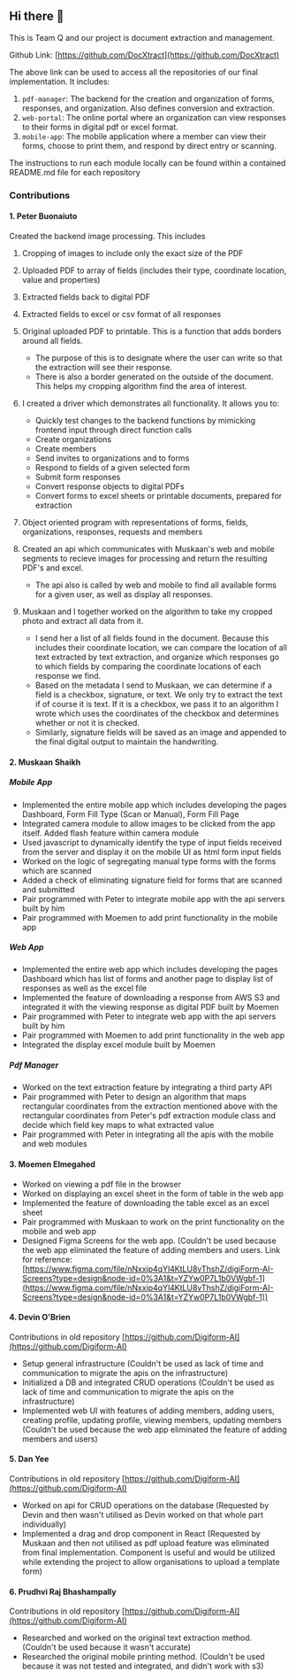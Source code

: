 ## Hi there 👋

This is Team Q and our project is document extraction and management.

Github Link: [https://github.com/DocXtract](https://github.com/DocXtract)

The above link can be used to access all the repositories of our final implementation. It includes:
1. ```pdf-manager```: The backend for the creation and organization of forms, responses, and organization. Also defines conversion and extraction.
2. ```web-portal```: The online portal where an organization can view responses to their forms in digital pdf or excel format.
3. ```mobile-app```: The mobile application where a member can view their forms, choose to print them, and respond by direct entry or scanning.

The instructions to run each module locally can be found within a contained README.md file for each repository


### Contributions
#### 1. Peter Buonaiuto
Created the backend image processing. This includes
  1. Cropping of images to include only the exact size of the PDF
  2. Uploaded PDF to array of fields (includes their type, coordinate location, value and properties)
  3. Extracted fields back to digital PDF
  4. Extracted fields to excel or csv format of all responses
  5. Original uploaded PDF to printable. This is a function that adds borders around all fields. 
      - The purpose of this is to designate where the user can write so that the extraction will see their response. 
      - There is also a border generated on the outside of the document. This helps my cropping algorithm find the area of interest.
  6. I created a driver which demonstrates all functionality. It allows you to:
      - Quickly test changes to the backend functions by mimicking frontend input through direct function calls
      - Create organizations
      - Create members
      - Send invites to organizations and to forms
      - Respond to fields of a given selected form
      - Submit form responses
      - Convert response objects to digital PDFs
      - Convert forms to excel sheets or printable documents, prepared for extraction
  7. Object oriented program with representations of forms, fields, organizations, responses, requests and members
  8. Created an api which communicates with Muskaan's web and mobile segments to recieve images for processing and return the resulting PDF's and excel.
      - The api also is called by web and mobile to find all available forms for a given user, as well as display all responses.

  9. Muskaan and I together worked on the algorithm to take my cropped photo and extract all data from it.
      - I send her a list of all fields found in the document. Because this includes their coordinate location, we can compare the location of all text extracted by text extraction, and organize which responses go to which fields by comparing the coordinate locations of each response we find. 
      - Based on the metadata I send to Muskaan, we can determine if a field is a checkbox, signature, or text. We only try to extract the text if of course it is text. If it is a checkbox, we pass it to an algorithm I wrote which uses the coordinates of the checkbox and determines whether or not it is checked.
      - Similarly, signature fields will be saved as an image and appended to the final digital output to maintain the handwriting.

#### 2. Muskaan Shaikh
##### Mobile App
  - Implemented the entire mobile app which includes developing the pages Dashboard, Form Fill Type (Scan or Manual), Form Fill Page
  - Integrated camera module to allow images to be clicked from the app itself. Added flash feature within camera module
  - Used javascript to dynamically identify the type of input fields received from the server and display it on the mobile UI as html form input fields
  - Worked on the logic of segregating manual type forms with the forms which are scanned
  - Added a check of eliminating signature field for forms that are scanned and submitted
  - Pair programmed with Peter to integrate mobile app with the api servers built by him
  - Pair programmed with Moemen to add print functionality in the mobile app
  
##### Web App
  - Implemented the entire web app which includes developing the pages Dashboard which has list of forms and another page to display list of responses as well as the excel file
  - Implemented the feature of downloading a response from AWS S3 and integrated it with the viewing response as digital PDF built by Moemen
  - Pair programmed with Peter to integrate web app with the api servers built by him
  - Pair programmed with Moemen to add print functionality in the web app
  - Integrated the display excel module built by Moemen

##### Pdf Manager
  - Worked on the text extraction feature by integrating a third party API
  - Pair programmed with Peter to design an algorithm that maps rectangular coordinates from the extraction mentioned above with the rectangular coordinates from Peter's pdf extraction module class and decide which field key maps to what extracted value
  - Pair programmed with Peter in integrating all the apis with the mobile and web modules
 
#### 3. Moemen Elmegahed
  - Worked on viewing a pdf file in the browser
  - Worked on displaying an excel sheet in the form of table in the web app
  - Implemented the feature of downloading the table excel as an excel sheet
  - Pair programmed with Muskaan to work on the print functionality on the mobile and web app
  - Designed Figma Screens for the web app. (Couldn't be used because the web app eliminated the feature of adding members and users. Link for reference: [https://www.figma.com/file/nNxxip4qYl4KtLU8vThshZ/digiForm-AI-Screens?type=design&node-id=0%3A1&t=YZYw0P7L1b0VWgbf-1](https://www.figma.com/file/nNxxip4qYl4KtLU8vThshZ/digiForm-AI-Screens?type=design&node-id=0%3A1&t=YZYw0P7L1b0VWgbf-1))
  
#### 4. Devin O'Brien
 Contributions in old repository [https://github.com/Digiform-AI](https://github.com/Digiform-AI)
 - Setup general infrastructure (Couldn't be used as lack of time and communication to migrate the apis on the infrastructure)
 - Initialized a DB and integrated CRUD operations (Couldn't be used as lack of time and communication to migrate the apis on the infrastructure)
 - Implemented web UI with features of adding members, adding users, creating profile, updating profile, viewing members, updating members (Couldn't be used because the web app eliminated the feature of adding members and users) 
 
#### 5. Dan Yee
Contributions in old repository [https://github.com/Digiform-AI](https://github.com/Digiform-AI)
 - Worked on api for CRUD operations on the database (Requested by Devin and then wasn't utilised as Devin worked on that whole part individually)
 - Implemented a drag and drop component in React (Requested by Muskaan and then not utilised as pdf upload feature was eliminated from final implementation. Component is useful and would be utilized while extending the project to allow organisations to upload a template form)
 
#### 6. Prudhvi Raj Bhashampally
Contributions in old repository [https://github.com/Digiform-AI](https://github.com/Digiform-AI)
 - Researched and worked on the original text extraction method. (Couldn't be used because it wasn't accurate)
 - Researched the original mobile printing method. (Couldn't be used because it was not tested and integrated, and didn't work with s3)
 
